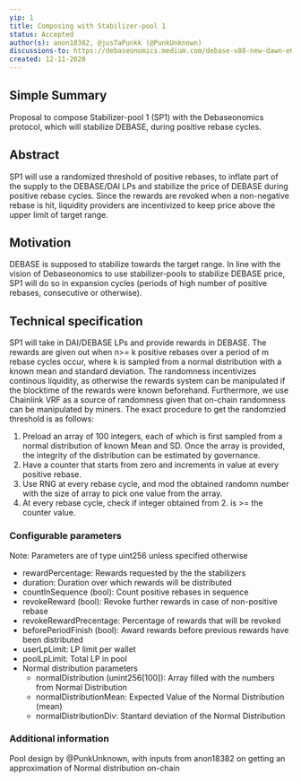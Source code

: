 ```yaml
---
yip: 1
title: Composing with Stabilizer-pool 1
status: Accepted
author(s): anon18382, @jusTaPunkk (@PunkUnknown)
discussions-to: https://debaseonomics.medium.com/debase-v88-new-dawn-e6bc213796a3
created: 12-11-2020
---
```

## Simple Summary
Proposal to compose Stabilizer-pool 1 (SP1) with the Debaseonomics protocol, which will stabilize DEBASE, during positive rebase cycles.

## Abstract
SP1 will use a randomized threshold of positive rebases, to inflate part of the supply to the DEBASE/DAI LPs and stabilize the price of DEBASE during positive rebase cycles. Since the rewards are revoked when a non-negative rebase is hit, liquidity providers are incentivized to keep price above the upper limit of target range.  

## Motivation
DEBASE is supposed to stabilize towards the target range. In line with the vision of Debaseonomics to use stabilizer-pools to stabilize DEBASE price, SP1 will do so in expansion cycles (periods of high number of positive rebases, consecutive or otherwise). 

## Technical specification
SP1 will take in DAI/DEBASE LPs and provide rewards in DEBASE. 
The rewards are given out when n>= k positive rebases over a period of m rebase cycles occur, where k is sampled from a normal distribution with a known mean and standard deviation. 
The randomness incentivizes continous liquidity, as otherwise the rewards system can be manipulated if the blocktime of the rewards were known beforehand.
Furthermore, we use Chainlink VRF as a source of randomness given that on-chain randomness can be manipulated by miners.
The exact procedure to get the randomzied threshold is as follows: 
1. Preload an array of 100 integers, each of which is first sampled from a normal distribution of known Mean and SD. Once the array is provided, the integrity of the distribution can be estimated by governance. 
2. Have a counter that starts from zero and increments in value at every positive rebase. 
2. Use RNG at every rebase cycle, and mod the obtained randomn number with the size of array to pick one value from the array.
3. At every rebase cycle, check if integer obtained from 2. is >= the counter value.

### Configurable parameters 
Note: Parameters are of type uint256 unless specified otherwise
* rewardPercentage: Rewards requested by the the stabilizers
* duration: Duration over which rewards will be distributed
* countInSequence (bool): Count positive rebases in sequence
* revokeReward (bool): Revoke further rewards in case of non-positive rebase
* revokeRewardPrecentage: Percentage of rewards that will be revoked
* beforePeriodFinish (bool): Award rewards before previous rewards have been distributed
* userLpLimit: LP limit per wallet
* poolLpLimit: Total LP in pool
* Normal distribution parameters
  * normalDistribution (unint256[100]): Array filled with the numbers from Normal Distribution
  * normalDistributionMean: Expected Value of the Normal Distribution (mean)
  * normalDistributionDiv: Stantard deviation of the Normal Distribution

### Additional information
Pool design by @PunkUnknown, with inputs from anon18382 on getting an approximation of Normal distribution on-chain
